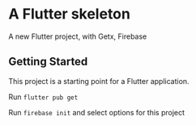 # A Flutter skeleton

A new Flutter project, with Getx, Firebase

## Getting Started

This project is a starting point for a Flutter application.

Run `flutter pub get`

Run `firebase init` and select options for this project

